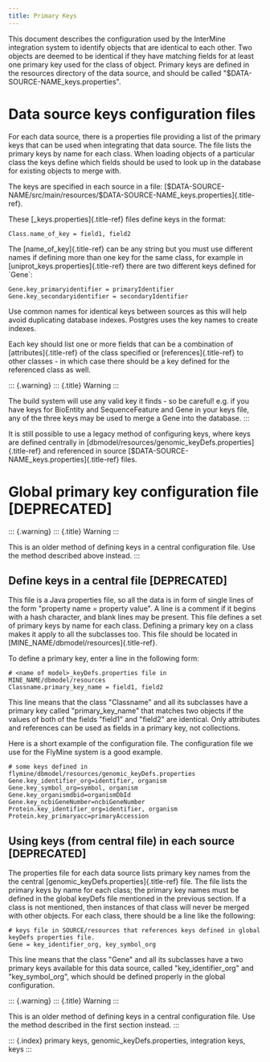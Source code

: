 ```yaml
---
title: Primary Keys
---
```


This document describes the configuration used by the InterMine
integration system to identify objects that are identical to each other.
Two objects are deemed to be identical if they have matching fields for
at least one primary key used for the class of object. Primary keys are
defined in the resources directory of the data source, and should be
called \"\$DATA-SOURCE-NAME_keys.properties\".

Data source keys configuration files
====================================

For each data source, there is a properties file providing a list of the
primary keys that can be used when integrating that data source. The
file lists the primary keys by name for each class. When loading objects
of a particular class the keys define which fields should be used to
look up in the database for existing objects to merge with.

The keys are specified in each source in a file:
[\$DATA-SOURCE-NAME/src/main/resources/\$DATA-SOURCE-NAME_keys.properties]{.title-ref}.

These [\_keys.properties]{.title-ref} files define keys in the format:

``` {.properties}
Class.name_of_key = field1, field2
```

The [name_of_key]{.title-ref} can be any string but you must use
different names if defining more than one key for the same class, for
example in [uniprot_keys.properties]{.title-ref} there are two different
keys defined for \`Gene\`:

``` {.properties}
Gene.key_primaryidentifier = primaryIdentifier
Gene.key_secondaryidentifier = secondaryIdentifier
```

Use common names for identical keys between sources as this will help
avoid duplicating database indexes. Postgres uses the key names to
create indexes.

Each key should list one or more fields that can be a combination of
[attributes]{.title-ref} of the class specified or
[references]{.title-ref} to other classes - in which case there should
be a key defined for the referenced class as well.

::: {.warning}
::: {.title}
Warning
:::

The build system will use any valid key it finds - so be careful! e.g.
if you have keys for BioEntity and SequenceFeature and Gene in your keys
file, any of the three keys may be used to merge a Gene into the
database.
:::

It is still possible to use a legacy method of configuring keys, where
keys are defined centrally in
[dbmodel/resources/genomic_keyDefs.properties]{.title-ref} and
referenced in source [\$DATA-SOURCE-NAME_keys.properties]{.title-ref}
files.

Global primary key configuration file \[DEPRECATED\]
====================================================

::: {.warning}
::: {.title}
Warning
:::

This is an older method of defining keys in a central configuration
file. Use the method described above instead.
:::

Define keys in a central file \[DEPRECATED\]
--------------------------------------------

This file is a Java properties file, so all the data is in form of
single lines of the form \"property name = property value\". A line is a
comment if it begins with a hash character, and blank lines may be
present. This file defines a set of primary keys by name for each class.
Defining a primary key on a class makes it apply to all the subclasses
too. This file should be located in
[MINE_NAME/dbmodel/resources]{.title-ref}.

To define a primary key, enter a line in the following form:

``` {.properties}
# <name of model>_keyDefs.properties file in MINE_NAME/dbmodel/resources
Classname.primary_key_name = field1, field2
```

This line means that the class \"Classname\" and all its subclasses have
a primary key called \"primary_key_name\" that matches two objects if
the values of both of the fields \"field1\" and \"field2\" are
identical. Only attributes and references can be used as fields in a
primary key, not collections.

Here is a short example of the configuration file. The configuration
file we use for the FlyMine system is a good example.

``` {.properties}
# some keys defined in flymine/dbmodel/resources/genomic_keyDefs.properties
Gene.key_identifier_org=identifier, organism
Gene.key_symbol_org=symbol, organism
Gene.key_organismdbid=organismDbId
Gene.key_ncbiGeneNumber=ncbiGeneNumber
Protein.key_identifier_org=identifier, organism
Protein.key_primaryacc=primaryAccession
```

Using keys (from central file) in each source \[DEPRECATED\]
------------------------------------------------------------

The properties file for each data source lists primary key names from
the the central [genomic_keyDefs.properties]{.title-ref} file. The file
lists the primary keys by name for each class; the primary key names
must be defined in the global keyDefs file mentioned in the previous
section. If a class is not mentioned, then instances of that class will
never be merged with other objects. For each class, there should be a
line like the following:

``` {.properties}
# keys file in SOURCE/resources that references keys defined in global keyDefs properties file. 
Gene = key_identifier_org, key_symbol_org
```

This line means that the class \"Gene\" and all its subclasses have a
two primary keys available for this data source, called
\"key_identifier_org\" and \"key_symbol_org\", which should be defined
properly in the global configuration.

::: {.warning}
::: {.title}
Warning
:::

This is an older method of defining keys in a central configuration
file. Use the method described in the first section instead.
:::

::: {.index}
primary keys, genomic_keyDefs.properties, integration keys, keys
:::

